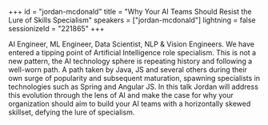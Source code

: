 +++
id = "jordan-mcdonald"
title = "Why Your AI Teams Should Resist the Lure of Skills Specialism"
speakers = ["jordan-mcdonald"]
lightning = false
sessionizeId = "221865"
+++

AI Engineer, ML Engineer, Data Scientist, NLP & Vision Engineers. We have entered a tipping point of Artificial Intelligence role specialism. This is not a new pattern, the AI technology sphere is repeating history and following a well-worn path. A path taken by Java, JS and several others during their own surge of popularity and subsequent maturation, spawning specialists in technologies such as Spring and Angular JS. In this talk Jordan will address this evolution through the lens of AI and make the case for why your organization should aim to build your AI teams with a horizontally skewed skillset, defying the lure of specialism.